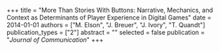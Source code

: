 +++
title = "More Than Stories With Buttons: Narrative, Mechanics, and Context as Determinants of Player Experience in Digital Games"
date = 2014-01-01
authors = ["M. Elson", "J. Breuer", "J. Ivory", "T. Quandt"]
publication_types = ["2"]
abstract = ""
selected = false
publication = "*Journal of Communication*"
+++

